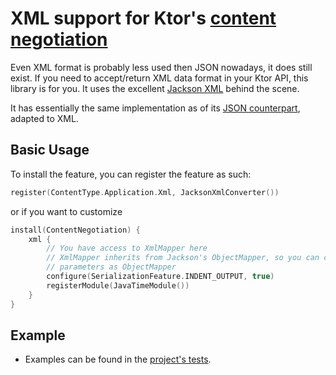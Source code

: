 # XML support for Ktor's [content negotiation](https://ktor.io/servers/features/content-negotiation.html)

Even XML format is probably less used then JSON nowadays, it does still exist. If you need to accept/return XML data 
format in your Ktor API, this library is for you. It uses the excellent [Jackson XML](https://github.com/FasterXML/jackson-dataformat-xml)
behind the scene. 

It has essentially the same implementation as of its [JSON counterpart](https://ktor.io/servers/features/content-negotiation/jackson.html), adapted to XML.

## Basic Usage

To install the feature, you can register the feature as such:

```kotlin
register(ContentType.Application.Xml, JacksonXmlConverter())
```  

or if you want to customize

```kotlin
install(ContentNegotiation) {
    xml {
        // You have access to XmlMapper here
        // XmlMapper inherits from Jackson's ObjectMapper, so you can configure the same 
        // parameters as ObjectMapper
        configure(SerializationFeature.INDENT_OUTPUT, true)
        registerModule(JavaTimeModule())
    }
}

```

## Example

* Examples can be found in the [project's tests](https://github.com/manhhavu/ktor-jackson-xml/blob/master/src/test/kotlin/com/manhhavu/jackson/xml/JacksonXmlConverterTest.kt).